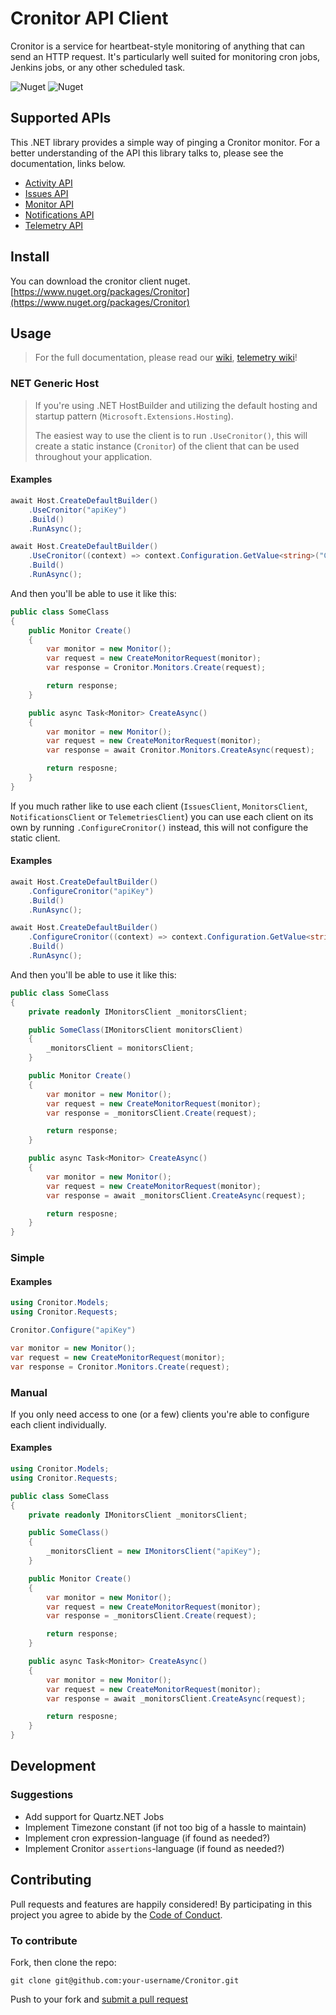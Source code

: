 ﻿# Cronitor API Client
Cronitor is a service for heartbeat-style monitoring of anything that can send an HTTP request. It's particularly well suited for monitoring cron jobs, Jenkins jobs, or any other scheduled task.

![Nuget](https://img.shields.io/nuget/v/Cronitor)
![Nuget](https://img.shields.io/nuget/dt/Cronitor)

## Supported APIs
This .NET library provides a simple way of pinging a Cronitor monitor. For a better understanding of the API this library talks to, please see the documentation, links below.
* [Activity API](https://cronitor.io/docs/activity-api)
* [Issues API](https://cronitor.io/docs/issues-api)
* [Monitor API](https://cronitor.io/docs/monitor-api)
* [Notifications API](https://cronitor.io/docs/template-api)
* [Telemetry API](https://cronitor.io/docs/telemetry-api)

## Install
You can download the cronitor client nuget.
[https://www.nuget.org/packages/Cronitor](https://www.nuget.org/packages/Cronitor)

## Usage
> For the full documentation, please read our [wiki](https://github.com/gonace/Cronitor/wiki), [telemetry wiki](https://github.com/gonace/Cronitor/wiki/Telemetry)!

### NET Generic Host
> If you're using .NET HostBuilder and utilizing the default hosting and startup pattern (`Microsoft.Extensions.Hosting`).
>
> The easiest way to use the client is to run `.UseCronitor()`, this will create a static instance (`Cronitor`) of the client that can be used throughout your application.

#### Examples
```c#
await Host.CreateDefaultBuilder()
    .UseCronitor("apiKey")
    .Build()
    .RunAsync();
```
```c#
await Host.CreateDefaultBuilder()
    .UseCronitor((context) => context.Configuration.GetValue<string>("Cronitor:ApiKey"))
    .Build()
    .RunAsync();
```

And then you'll be able to use it like this:
```c#
public class SomeClass
{
    public Monitor Create()
    {
        var monitor = new Monitor();
        var request = new CreateMonitorRequest(monitor);
        var response = Cronitor.Monitors.Create(request);

        return response;
    }

    public async Task<Monitor> CreateAsync()
    {
        var monitor = new Monitor();
        var request = new CreateMonitorRequest(monitor);
        var response = await Cronitor.Monitors.CreateAsync(request);

        return resposne;
    }
}
```

If you much rather like to use each client (`IssuesClient`, `MonitorsClient`, `NotificationsClient` or `TelemetriesClient`) you can use each client on its own by running `.ConfigureCronitor()` instead, this will not configure the static client.

#### Examples
```c#
await Host.CreateDefaultBuilder()
    .ConfigureCronitor("apiKey")
    .Build()
    .RunAsync();
```
```c#
await Host.CreateDefaultBuilder()
    .ConfigureCronitor((context) => context.Configuration.GetValue<string>("Cronitor:ApiKey"))
    .Build()
    .RunAsync();
```

And then you'll be able to use it like this:
```c#
public class SomeClass
{
    private readonly IMonitorsClient _monitorsClient;

    public SomeClass(IMonitorsClient monitorsClient)
    {
        _monitorsClient = monitorsClient;
    }

    public Monitor Create()
    {
        var monitor = new Monitor();
        var request = new CreateMonitorRequest(monitor);
        var response = _monitorsClient.Create(request);

        return response;
    }

    public async Task<Monitor> CreateAsync()
    {
        var monitor = new Monitor();
        var request = new CreateMonitorRequest(monitor);
        var response = await _monitorsClient.CreateAsync(request);

        return resposne;
    }
}
```

### Simple
#### Examples
```c#
using Cronitor.Models;
using Cronitor.Requests;

Cronitor.Configure("apiKey")

var monitor = new Monitor();
var request = new CreateMonitorRequest(monitor);
var response = Cronitor.Monitors.Create(request);
```

### Manual
If you only need access to one (or a few) clients you're able to configure each client individually.

#### Examples
```c#
using Cronitor.Models;
using Cronitor.Requests;

public class SomeClass
{
    private readonly IMonitorsClient _monitorsClient;

    public SomeClass()
    {
        _monitorsClient = new IMonitorsClient("apiKey");
    }

    public Monitor Create()
    {
        var monitor = new Monitor();
        var request = new CreateMonitorRequest(monitor);
        var response = _monitorsClient.Create(request);

        return response;
    }

    public async Task<Monitor> CreateAsync()
    {
        var monitor = new Monitor();
        var request = new CreateMonitorRequest(monitor);
        var response = await _monitorsClient.CreateAsync(request);

        return resposne;
    }
}
```

## Development
### Suggestions
* Add support for Quartz.NET Jobs
* Implement Timezone constant (if not too big of a hassle to maintain)
* Implement cron expression-language (if found as needed?)
* Implement Cronitor `assertions`-language (if found as needed?)

## Contributing
Pull requests and features are happily considered! By participating in this project you agree to abide by the [Code of Conduct](http://contributor-covenant.org/version/2/0).

### To contribute

Fork, then clone the repo:
```
git clone git@github.com:your-username/Cronitor.git
```
Push to your fork and [submit a pull request](https://github.com/gonace/Cronitor/compare/)

